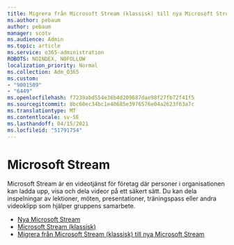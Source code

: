 ```yaml
---
title: Migrera från Microsoft Stream (klassisk) till nya Microsoft Stream
ms.author: pebaum
author: pebaum
manager: scotv
ms.audience: Admin
ms.topic: article
ms.service: o365-administration
ROBOTS: NOINDEX, NOFOLLOW
localization_priority: Normal
ms.collection: Adm_O365
ms.custom:
- "9001509"
- "6449"
ms.openlocfilehash: f7239abd554e36b4d209687dae98f27fb72f41f5
ms.sourcegitcommit: 8bc60ec34bc1e40685e3976576e04a2623f63a7c
ms.translationtype: MT
ms.contentlocale: sv-SE
ms.lasthandoff: 04/15/2021
ms.locfileid: "51791754"
---
```

# <a name="microsoft-stream"></a>Microsoft Stream

Microsoft Stream är en videotjänst för företag där personer i organisationen kan ladda upp, visa och dela videor på ett säkert sätt. Du kan dela inspelningar av lektioner, möten, presentationer, träningspass eller andra videoklipp som hjälper gruppens samarbete.  

- [Nya Microsoft Stream](https://docs.microsoft.com/stream/new-stream)
- [Microsoft Stream (klassisk)](https://docs.microsoft.com/stream/overview)
- [Migrera från Microsoft Stream (klassisk) till nya Microsoft Stream](https://docs.microsoft.com/stream/classic-migration)